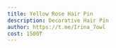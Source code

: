 ```yaml
---
title: Yellow Rose Hair Pin
description: Decorative Hair Pin
author: https://t.me/Irina_7owl
cost: 1500₸
---
```

